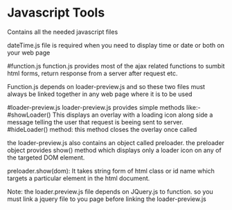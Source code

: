 # Javascript Tools
Contains all the needed javascript files

dateTime.js file is required when you need to display time or date or both on your web page

#function.js
function.js provides most of the ajax related functions to sumbit html forms, return response from a server after request etc.

Function.js depends on  loader-preview.js and so these two files must always be linked together in any web page where it is to be used

#loader-preview.js
loader-preview.js provides simple methods like:- 
#showLoader()
This displays an overlay with a loading icon along side a message telling the user that request is beeing sent to server.
#hideLoader() method:
this method closes the overlay once called

the loader-preview.js also contains an object called preloader. the preloader object provides show() method which displays only a loader icon on any of the targeted DOM element.

preloader.show(dom): It takes string form of html class or id name which targets a particular element in the html document.

Note: the loader.preview.js file depends on JQuery.js to function. so you must link a jquery file to you page before linking the loader-preview.js
